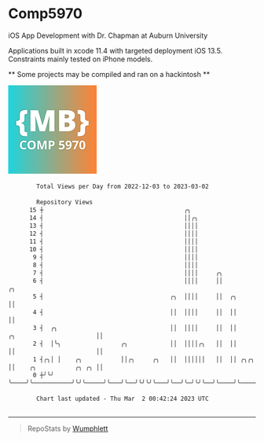 # Comp5970
iOS App Development with Dr. Chapman at Auburn University

Applications built in xcode 11.4 with targeted deployment iOS 13.5.
Constraints mainly tested on iPhone models.

** Some projects may be compiled and ran on a hackintosh **

![App Icon](https://github.com/MatthewBentz/Comp5970/blob/master/Assignment1a-mlb0119/Assignment1a-mlb0119/Assets.xcassets/AppIcon.appiconset/180.png)

```
        Total Views per Day from 2022-12-03 to 2023-03-02

        Repository Views
      15 ┼                                        ╭╮
      14 ┤                                        ││╭╮
      13 ┤                                        ││││
      12 ┤                                        ││││
      11 ┤                                        ││││
      10 ┤                                        ││││
       9 ┤                                        ││││
       8 ┤                                        ││││
       7 ┤                                        ││││     ╭╮
       6 ┤                                        ││││     ││                                    ╭╮
       5 ┤                                    ╭╮  ││││     ││  ╭╮                                ││
       4 ┤                                    ││  ││││     ││  ││                                ││
       3 ┤  ╭╮                                ││  ││││     ││  ││       ╭╮                       ││
       2 ┤  │╰╮                 ╭╮            ││  ││││╭╮   ││  ││       ││                       ││
       1 ┤╭╮│ │    ╭╮           ││╭╮     ╭╮   ││  ││││││   ││  ││ ╭╮╭╮  ││    ╭╮           ╭╮ ╭╮ ││
       0 ┼╯╰╯ ╰────╯╰───────────╯╰╯╰─────╯╰───╯╰──╯╰╯╰╯╰───╯╰──╯╰─╯╰╯╰──╯╰────╯╰───────────╯╰─╯╰─╯╰

        Chart last updated - Thu Mar  2 00:42:24 2023 UTC
        
```

---

> RepoStats by [Wumphlett](https://github.com/Wumphlett)
